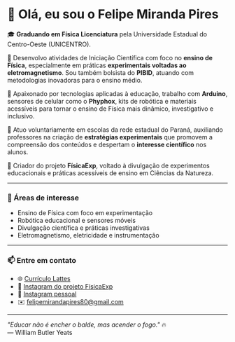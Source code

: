 # 👋 Olá, eu sou o Felipe Miranda Pires

🎓 **Graduando em Física Licenciatura** pela Universidade Estadual do Centro-Oeste (UNICENTRO).

🔬 Desenvolvo atividades de Iniciação Científica com foco no **ensino de Física**, especialmente em práticas **experimentais voltadas ao eletromagnetismo**. Sou também bolsista do **PIBID**, atuando com metodologias inovadoras para o ensino médio.

📱 Apaixonado por tecnologias aplicadas à educação, trabalho com **Arduino**, sensores de celular como o **Phyphox**, kits de robótica e materiais acessíveis para tornar o ensino de Física mais dinâmico, investigativo e inclusivo.

🏫 Atuo voluntariamente em escolas da rede estadual do Paraná, auxiliando professores na criação de **estratégias experimentais** que promovem a compreensão dos conteúdos e despertam o **interesse científico** nos alunos.

🚀 Criador do projeto **FísicaExp**, voltado à divulgação de experimentos educacionais e práticas acessíveis de ensino em Ciências da Natureza.

---

### 🌟 Áreas de interesse
- Ensino de Física com foco em experimentação
- Robótica educacional e sensores móveis
- Divulgação científica e práticas investigativas
- Eletromagnetismo, eletricidade e instrumentação

---

### 📫 Entre em contato
- 🌐 [Currículo Lattes](https://lattes.cnpq.br/SEU-ID-AQUI)
- 📸 [Instagram do projeto FísicaExp](https://instagram.com/fisicaexp)
- 📸 [Instagram pessoal](https://instagram.com/piresfelp)
- ✉️ felipemirandapires80@gmail.com

---

_"Educar não é encher o balde, mas acender o fogo."_ 🔥  
— William Butler Yeats
